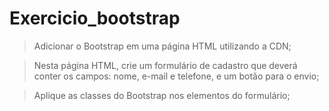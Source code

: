 # Exercicio_bootstrap

> Adicionar o Bootstrap em uma página HTML utilizando a CDN;

> Nesta página HTML, crie um formulário de cadastro que deverá conter os campos: nome, e-mail e telefone, e um botão para o envio;

> Aplique as classes do Bootstrap nos elementos do formulário;